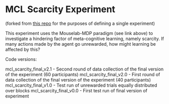 # MCL Scarcity Experiment

(forked from [this repo](https://github.com/RationalityEnhancementGroup/mouselab-mdp-example/tree/jsPsych-v7.2.1) for the purposes of defining a single experiment)

This experiment uses the Mouselab-MDP paradigm (see link above) to investigate a hindering factor of meta-cognitive learning, namely scarcity. If many actions made by the agent go unrewarded, how might learning be affected by this?


Code versions:

mcl_scarcity_final_v2.1 - Second round of data collection of the final version of the experiment (60 participants)
mcl_scarcity_final_v2.0 - First round of data collection of the final version of the experiment (40 participants)
mcl_scarcity_final_v1.0 - Test run of unrewarded trials equally distributed over blocks
mcl_scarcity_final_v0.0 - First test run of final version of experiment